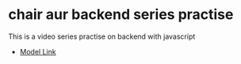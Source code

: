 # chair aur backend series practise

This is a video series practise on backend with javascript
- [Model Link](https://app.eraser.io/workspace/YtPqZ1VogxGy1jzIDkzj)